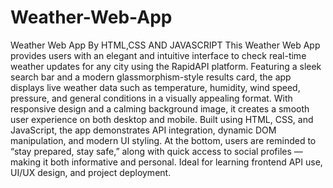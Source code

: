 # Weather-Web-App
Weather Web App By HTML,CSS AND JAVASCRIPT
This Weather Web App provides users with an elegant and intuitive interface to check real-time weather updates for any city using the RapidAPI platform. Featuring a sleek search bar and a modern glassmorphism-style results card, the app displays live weather data such as temperature, humidity, wind speed, pressure, and general conditions in a visually appealing format. With responsive design and a calming background image, it creates a smooth user experience on both desktop and mobile. Built using HTML, CSS, and JavaScript, the app demonstrates API integration, dynamic DOM manipulation, and modern UI styling. At the bottom, users are reminded to “stay prepared, stay safe,” along with quick access to social profiles — making it both informative and personal. Ideal for learning frontend API use, UI/UX design, and project deployment.

